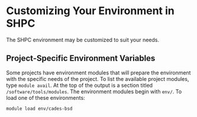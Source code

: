 # Customizing Your Environment in SHPC

The SHPC environment may be customized to suit your needs.

<!-- TODO add link to Linux section when it gets published -->

 ## Project-Specific Environment Variables

Some projects have environment modules that will prepare the environment with the specific needs of the project. To list the available project modules, type `module avail`. At the top of the output is a section titled `/software/tools/modules`. The environment modules begin with `env/`. To load one of these environments:

```bash
module load env/cades-bsd
```

<!-- TODO are these still functional? -->

